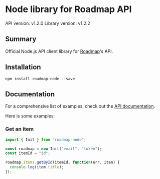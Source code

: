 # Node library for Roadmap API

API version: v1.2.0
Library version: v1.2.2

## Summary

Official Node.js API client library for [Roadmap](https://roadmap.space)'s API.

## Installation

```shell
npm install roadmap-node --save
```

## Documentation

For a comprehensive list of examples, check out the [API documentation](http://api.roadmap.space).

Here is some examples:

### Get an item

```javascript
import { Init } from "roadmap-node";

const roadmap = new Init("email", "token");
const itemId = "id";

roadmap.Items.getById(itemId, function(err, item) {
  console.log(item.title);
});
```
